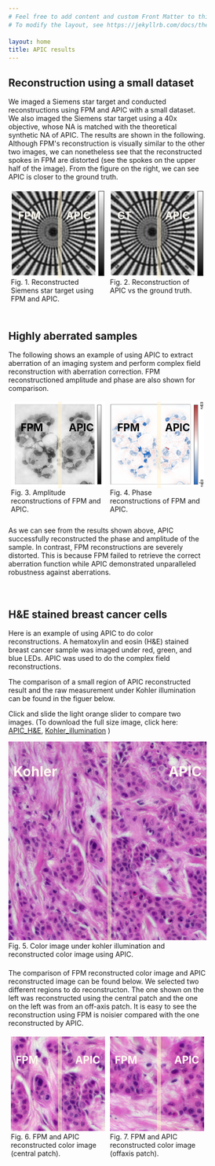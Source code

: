```yaml
---
# Feel free to add content and custom Front Matter to this file.
# To modify the layout, see https://jekyllrb.com/docs/themes/#overriding-theme-defaults

layout: home
title: APIC results
---
```



<style>
  
    .container {
        position: relative;
    }
    .resizer {
        background: #fff2d183;
        cursor: ew-resize;
        height: 100%;
        left: 50%;
        position: absolute;
        top: 0;
        width: 8px;
        @media (max-width: 600px){
            width: 12px;
        }
        @media (max-width: 800px){
            width: 10px;
        }
    }
    .modified-image {
        background-position: top left;
        background-repeat: no-repeat;
        background-size: auto 100%;
        height: 100%;
        left: 0;
        position: absolute;
        top: 0;
        width: 50%;
    }
    .container before {
      position: absolute;
      left: 10px;
      top: 5px;
    }
    .container after {
      position: absolute;
      right: 10px;
      top: 5px;
    }
    .container beforeNew {
      position: absolute;
      left: 15px;
      top: 10px;
    }
    .container afterNew {
      position: absolute;
      right: 12%;
      top: 10px;
    }
    .container afterNewPhase {
      position: absolute;
      right: 15%;
      top: 10px;
    }
          
</style>

<style>
* {
  box-sizing: border-box;
}

.column {
  float: left;
  width: 50%;
  padding: 5px;
}

/* Clearfix (clear floats) */
.row::after {
  content: "";
  clear: both;
  display: table;
}

.div{
float: left;
width: 300px;
}
</style>

## Reconstruction using a small dataset
We imaged a Siemens star target and conducted reconstructions using FPM and APIC with a small dataset. We also imaged the Siemens star target using a 40x objective, whose NA is matched with the theoretical synthetic NA of APIC. The results are shown in the following. Although FPM's reconstruction is visually similar to the other two images, we can nonetheless see that the reconstructed spokes in FPM are distorted (see the spokes on the upper half of the image). From the figure on the right, we can see APIC is closer to the ground truth.
<div class="row">
  <div class="column">
    <div class="container">
      <div class="modified-image" style="background-image: url('img/Siemens_smallDataset_FPM.jpg')"></div>
      <div class="resizer" id="dragMe1"></div>
      <img src="img/Siemens_smallDataset_APIC.jpg">
      <beforeNew><h2 style="color:floralwhite;">FPM</h2></beforeNew>
      <afterNewPhase><h2 style="color:floralwhite;">APIC</h2></afterNewPhase>
    </div>
    <figcaption>Fig. 1. Reconstructed Siemens star target using FPM and APIC.</figcaption>
  </div>
  <div class="column">
    <div class="container">
      <div class="modified-image" style="background-image: url('img/Siemens_smallDataset_GT.jpg')"></div>
      <div class="resizer" id="dragMe2"></div>
      <img src="img/Siemens_smallDataset_APIC.jpg">
      <beforeNew><h2 style="color:floralwhite;">GT</h2></beforeNew>
      <afterNewPhase><h2 style="color:floralwhite;">APIC</h2></afterNewPhase>
    </div>
    <figcaption>Fig. 2. Reconstruction of APIC vs the ground truth.</figcaption>
  </div>
</div>
<div style="line-height:150%;">
    <br>
</div>

## Highly aberrated samples

The following shows an example of using APIC to extract aberration of an imaging system and perform complex field reconstruction with aberration correction. FPM reconstructioned amplitude and phase are also shown for comparison.

<div class="row">
  <div class="column">
    <div class="container">
      <div class="modified-image" style="background-image: url('img/Thyroid_amp_FPM.jpg')"></div>
      <div class="resizer" id="dragMe3"></div>
      <img src="img/Thyroid_amp_APIC.jpg">
      <beforeNew><h2 style="color:black;">&nbsp;FPM</h2></beforeNew>
      <afterNew><h2 style="color:black;">APIC</h2></afterNew>
    </div>
    <figcaption>Fig. 3. Amplitude reconstructions of FPM and APIC.</figcaption>
  </div>
  <div class="column">
    <div class="container">
      <div class="modified-image" style="background-image: url('img/Thyroid_phase_FPM_pi_2.jpg')"></div>
      <div class="resizer" id="dragMe4"></div>
      <img src="img/Thyroid_phase_APIC_pi_2.jpg">
      <beforeNew><h2 style="color:black;">FPM</h2></beforeNew>
      <afterNewPhase><h2 style="color:black;">APIC</h2></afterNewPhase>
    </div>
    <figcaption>Fig. 4. Phase reconstructions of FPM and APIC.</figcaption>
  </div>
</div>
<div style="line-height:50%;">
    <br>
</div>

As we can see from the results shown above, APIC successfully reconstructed the phase and amplitude of the sample. In contrast, FPM reconstructions are severely distorted. This is because FPM failed to retrieve the correct aberration function while APIC demonstrated unparalleled robustness against aberrations.
<div style="line-height:150%;">
    <br>
</div>

## H&E stained breast cancer cells 

Here is an example of using APIC to do color reconstructions. A hematoxylin and eosin (H&E) stained breast cancer sample was imaged under red, green, and blue LEDs. APIC was used to do the complex field reconstructions. 

The comparison of a small region of APIC reconstructed result and the raw measurement under Kohler illumination can be found in the figuer below.


Click and slide the light orange slider to compare two images. (To download the full size image, click here:
<a href="img/APIC_amp_256wb.jpeg">APIC_H&E</a>, 
<a href="img/Kohler_amp_wb.jpeg">Kohler_illumination</a> )

<div class="container">
      <div class="modified-image" style="background-image: url('img/Kohler_amp_wb_crop.jpeg')"></div>
      <div class="resizer" id="dragMe5"></div>
      <img src="img/APIC_amp_256wb_crop.jpeg">
      <before><h1 style="color:floralwhite;">Kohler</h1></before>
      <after><h1 style="color:floralwhite;">APIC</h1></after>
</div>
<figcaption>Fig. 5. Color image under kohler illumination and reconstructed color image using APIC.</figcaption>
<div style="line-height:50%;">
    <br>
</div>

The comparison of FPM reconstructed color image and APIC reconstructed image can be found below. We selected two different regions to do reconstructon. The one shown on the left was reconstructed using the central patch and the one on the left was from an off-axis patch. It is easy to see the reconstruction using FPM is noisier compared with the one reconstructed by APIC.

<div class="row">
  <div class="column">
    <div class="container">
      <div class="modified-image" style="background-image: url('img/FPM_RGB_compare_central.jpg')"></div>
      <div class="resizer" id="dragMe6"></div>
      <img src="img/APIC_RGB_compare_central.jpg">
      <before><h2 style="color:floralwhite;">FPM</h2></before>
      <after><h2 style="color:floralwhite;">APIC</h2></after>
    </div>
    <figcaption>Fig. 6. FPM and APIC reconstructed color image (central patch).</figcaption>
  </div>
  <div class="column">
    <div class="container">
      <div class="modified-image" style="background-image: url('img/FPM_RGB_compare.jpg')"></div>
      <div class="resizer" id="dragMe7"></div>
      <img src="img/APIC_RGB_compare.jpg">
      <before><h2 style="color:floralwhite;">FPM</h2></before>
      <after><h2 style="color:floralwhite;">APIC</h2></after>
    </div>
    <figcaption>Fig. 7. FPM and APIC reconstructed color image (offaxis patch).</figcaption>
  </div>
</div>


<script>
      document.addEventListener('DOMContentLoaded', function () {
        // Query the element
        var i ;
        currentResizer = document.getElementsByClassName("resizer")
        
        for (i = 0; i < currentResizer.length; i++){
            compareIm(currentResizer[i])
        }
      
        function compareIm(resizer) {
        const leftSide = resizer.previousElementSibling;
        const rightSide = resizer.nextElementSibling;
  
        // The current position of mouse
        let x = 0;
        let y = 0;
        let leftWidth = 0;
  
        // Handle the mousedown event
        // that's triggered when user drags the resizer
        const mouseDownHandler = function (e) {
            // Get the current mouse position
            x = e.clientX;
            y = e.clientY;
            leftWidth = leftSide.getBoundingClientRect().width;
  
            // Attach the listeners to `document`
            document.addEventListener('mousemove', mouseMoveHandler);
            document.addEventListener('mouseup', mouseUpHandler);
        };

        const touchStartHandler = function (e) {
            // Get the current touch position
            x = e.touches[0].clientX;
            y = e.touches[0].clientY;
            leftWidth = leftSide.getBoundingClientRect().width;
  
            // Attach the listeners to `document`
            document.addEventListener('touchmove', touchMoveHandler);
            document.addEventListener('touchend', touchEndHandler);
        };
  
        const mouseMoveHandler = function (e) {
            // How far the mouse has been moved
            const dx = e.clientX - x;
            const dy = e.clientY - y;
  
            let newLeftWidth = ((leftWidth + dx) * 100) / resizer.parentNode.getBoundingClientRect().width;
            newLeftWidth = Math.max(newLeftWidth, 0);
            newLeftWidth = Math.min(newLeftWidth, 100);
  
            leftSide.style.width = `${newLeftWidth}%`;
            resizer.style.left = `${newLeftWidth}%`;
  
            resizer.style.cursor = 'col-resize';
            resizer.parentNode.style.cursor = 'col-resize';
  
            leftSide.style.userSelect = 'none';
            leftSide.style.pointerEvents = 'none';
  
            rightSide.style.userSelect = 'none';
            rightSide.style.pointerEvents = 'none';
        };

        const touchMoveHandler = function (e) {
            // How far the mouse has been moved
            const dx = e.changedTouches[0].clientX - x;
            const dy = e.changedTouches[0].clientY - y;
  
            let newLeftWidth = ((leftWidth + dx) * 100) / resizer.parentNode.getBoundingClientRect().width;
            newLeftWidth = Math.max(newLeftWidth, 0);
            newLeftWidth = Math.min(newLeftWidth, 100);
  
            leftSide.style.width = `${newLeftWidth}%`;
            resizer.style.left = `${newLeftWidth}%`;
  
            resizer.style.cursor = 'col-resize';
            resizer.parentNode.style.cursor = 'col-resize';
  
            leftSide.style.userSelect = 'none';
            leftSide.style.pointerEvents = 'none';
  
            rightSide.style.userSelect = 'none';
            rightSide.style.pointerEvents = 'none';
        };
  
        const mouseUpHandler = function () {
            resizer.style.removeProperty('cursor');
            resizer.parentNode.style.removeProperty('cursor');
  
            leftSide.style.removeProperty('user-select');
            leftSide.style.removeProperty('pointer-events');
  
            rightSide.style.removeProperty('user-select');
            rightSide.style.removeProperty('pointer-events');
  
            // Remove the handlers of `mousemove` and `mouseup`
            document.removeEventListener('mousemove', mouseMoveHandler);
            document.removeEventListener('mouseup', mouseUpHandler);
        };

        const touchEndHandler = function () {
            resizer.style.removeProperty('cursor');
            resizer.parentNode.style.removeProperty('cursor');
  
            leftSide.style.removeProperty('user-select');
            leftSide.style.removeProperty('pointer-events');
  
            rightSide.style.removeProperty('user-select');
            rightSide.style.removeProperty('pointer-events');
  
            // Remove the handlers of `touchmove` and `touchend`
            document.removeEventListener('touchmove', touchMoveHandler);
            document.removeEventListener('touchend', touchEndHandler);
        };
  
        // Attach the handler
        resizer.addEventListener('mousedown', mouseDownHandler);
        resizer.addEventListener('touchstart', touchStartHandler);
    }});
</script>

